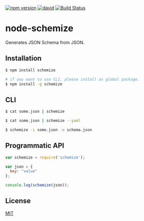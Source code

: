 [![npm version](https://badge.fury.io/js/schemize.svg)](http://badge.fury.io/js/schemize)
[![david](https://david-dm.org/pirosikick/node-schemize.svg)](https://david-dm.org/pirosikick/node-schemize)
[![Build Status](https://api.travis-ci.org/pirosikick/node-schemize.svg)](https://travis-ci.org/pirosikick/node-schemize)

node-schemize
=============

Generates JSON Schema from JSON.

## Installation

```sh
$ npm install schemize

# if you want to use CLI, please install as global package.
$ npm install -g schemize
```

## CLI

```sh
$ cat some.json | schemize

$ cat some.json | schemize --yaml

$ schemize -i some.json -o schema.json
```

## Programmatic API

```javascript
var schemize = require('schemize');

var json = {
  key: "value"
};

console.log(schemize(json));
```

## License

[MIT](http://pirosikick.mit-license.org/)
